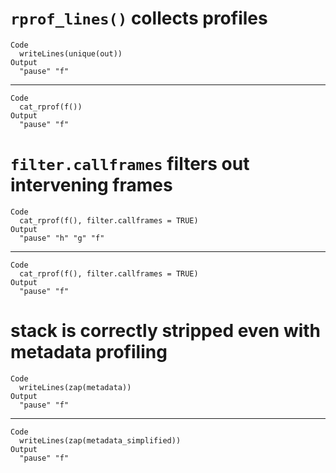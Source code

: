 # `rprof_lines()` collects profiles

    Code
      writeLines(unique(out))
    Output
      "pause" "f"

---

    Code
      cat_rprof(f())
    Output
      "pause" "f"

# `filter.callframes` filters out intervening frames

    Code
      cat_rprof(f(), filter.callframes = TRUE)
    Output
      "pause" "h" "g" "f" 

---

    Code
      cat_rprof(f(), filter.callframes = TRUE)
    Output
      "pause" "f" 

# stack is correctly stripped even with metadata profiling

    Code
      writeLines(zap(metadata))
    Output
      "pause" "f"

---

    Code
      writeLines(zap(metadata_simplified))
    Output
      "pause" "f" 

